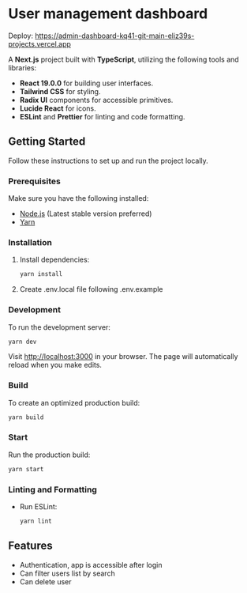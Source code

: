 # User management dashboard

Deploy: https://admin-dashboard-kq41-git-main-eliz39s-projects.vercel.app

A **Next.js** project built with **TypeScript**, utilizing the following tools and libraries:

- **React 19.0.0** for building user interfaces.
- **Tailwind CSS** for styling.
- **Radix UI** components for accessible primitives.
- **Lucide React** for icons.
- **ESLint** and **Prettier** for linting and code formatting.

## Getting Started

Follow these instructions to set up and run the project locally.

### Prerequisites

Make sure you have the following installed:

- [Node.js](https://nodejs.org/) (Latest stable version preferred)
- [Yarn](https://yarnpkg.com/)

### Installation

1. Install dependencies:

   ```bash
   yarn install
   ```
   
2. Create .env.local file following .env.example

### Development

To run the development server:

```bash
yarn dev
```

Visit [http://localhost:3000](http://localhost:3000) in your browser. The page will automatically reload when you make
edits.

### Build

To create an optimized production build:

```bash
yarn build
```

### Start

Run the production build:

```bash
yarn start
```

### Linting and Formatting

- Run ESLint:

  ```bash
  yarn lint
  ```

## Features

- Authentication, app is accessible after login
- Can filter users list by search
- Can delete user
